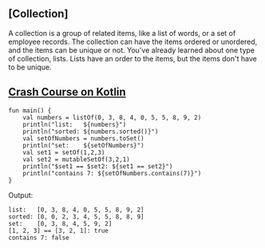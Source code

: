 ## [Collection]

A collection is a group of related items, like a list of words, or a set of employee records. The collection can have the items ordered or unordered, and the items can be unique or not. You've already learned about one type of collection, lists. Lists have an order to the items, but the items don't have to be unique.


## [Crash Course on Kotlin](https://developer.android.com/codelabs/basic-android-kotlin-training-collections?continue=https%3A%2F%2Fdeveloper.android.com%2Fcourses%2Fpathways%2Fandroid-basics-kotlin-unit-3-pathway-1%23codelab-https%3A%2F%2Fdeveloper.android.com%2Fcodelabs%2Fbasic-android-kotlin-training-collections#1)



```
fun main() {
    val numbers = listOf(0, 3, 8, 4, 0, 5, 5, 8, 9, 2)
    println("list:   ${numbers}")
    println("sorted: ${numbers.sorted()}")
    val setOfNumbers = numbers.toSet()
    println("set:    ${setOfNumbers}")
    val set1 = setOf(1,2,3)
    val set2 = mutableSetOf(3,2,1)
    println("$set1 == $set2: ${set1 == set2}")
    println("contains 7: ${setOfNumbers.contains(7)}")
}
```

Output:

```
list:   [0, 3, 8, 4, 0, 5, 5, 8, 9, 2]
sorted: [0, 0, 2, 3, 4, 5, 5, 8, 8, 9]
set:    [0, 3, 8, 4, 5, 9, 2]
[1, 2, 3] == [3, 2, 1]: true
contains 7: false
```
